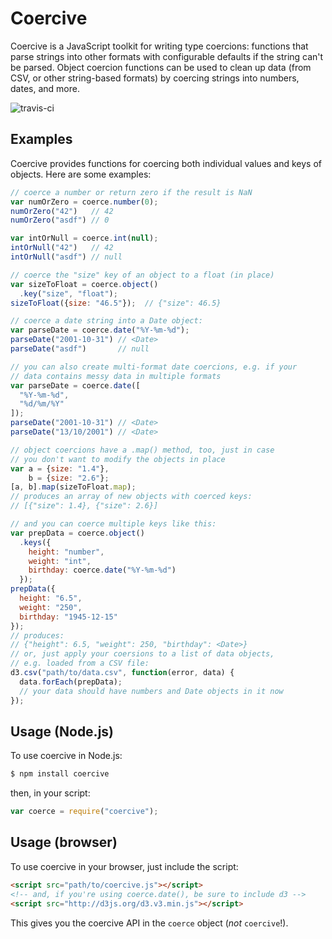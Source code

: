 # Coercive
Coercive is a JavaScript toolkit for writing type coercions: functions that parse
strings into other formats with configurable defaults if the string can't be
parsed. Object coercion functions can be used to clean up data (from CSV, or
other string-based formats) by coercing strings into numbers, dates, and more.

![travis-ci](https://api.travis-ci.org/shawnbot/coercive.png)

## Examples
Coercive provides functions for coercing both individual values and keys of
objects. Here are some examples:

```js
// coerce a number or return zero if the result is NaN
var numOrZero = coerce.number(0);
numOrZero("42")   // 42
numOrZero("asdf") // 0

var intOrNull = coerce.int(null);
intOrNull("42")   // 42
intOrNull("asdf") // null

// coerce the "size" key of an object to a float (in place)
var sizeToFloat = coerce.object()
  .key("size", "float");
sizeToFloat({size: "46.5"});  // {"size": 46.5}

// coerce a date string into a Date object:
var parseDate = coerce.date("%Y-%m-%d");
parseDate("2001-10-31") // <Date>
parseDate("asdf")       // null

// you can also create multi-format date coercions, e.g. if your
// data contains messy data in multiple formats
var parseDate = coerce.date([
  "%Y-%m-%d",
  "%d/%m/%Y"
]);
parseDate("2001-10-31") // <Date>
parseDate("13/10/2001") // <Date>

// object coercions have a .map() method, too, just in case
// you don't want to modify the objects in place
var a = {size: "1.4"},
    b = {size: "2.6"};
[a, b].map(sizeToFloat.map);
// produces an array of new objects with coerced keys:
// [{"size": 1.4}, {"size": 2.6}]

// and you can coerce multiple keys like this:
var prepData = coerce.object()
  .keys({
    height: "number",
    weight: "int",
    birthday: coerce.date("%Y-%m-%d")
  });
prepData({
  height: "6.5",
  weight: "250",
  birthday: "1945-12-15"
});
// produces:
// {"height": 6.5, "weight": 250, "birthday": <Date>}
// or, just apply your coersions to a list of data objects,
// e.g. loaded from a CSV file:
d3.csv("path/to/data.csv", function(error, data) {
  data.forEach(prepData);
  // your data should have numbers and Date objects in it now
});
```

## Usage (Node.js)
To use coercive in Node.js:

```sh
$ npm install coercive
```

then, in your script:

```js
var coerce = require("coercive");
```

## Usage (browser)
To use coercive in your browser, just include the script:

```html
<script src="path/to/coercive.js"></script>
<!-- and, if you're using coerce.date(), be sure to include d3 -->
<script src="http://d3js.org/d3.v3.min.js"></script>
```

This gives you the coercive API in the `coerce` object (*not* `coercive`!).
